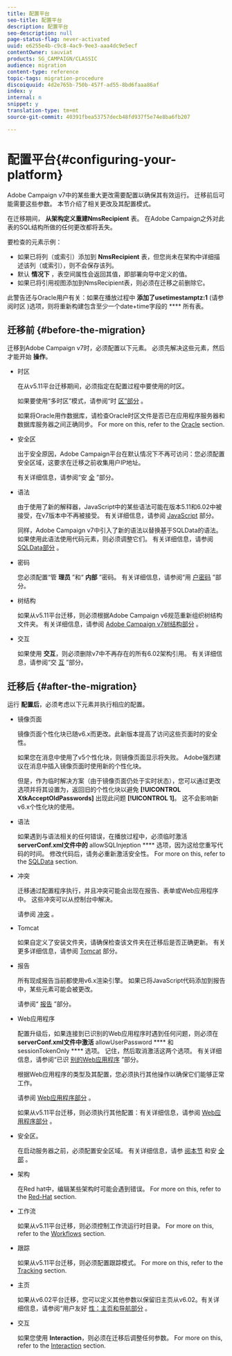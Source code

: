 ```yaml
---
title: 配置平台
seo-title: 配置平台
description: 配置平台
seo-description: null
page-status-flag: never-activated
uuid: e6255e4b-c9c8-4ac9-9ee3-aaa4dc9e5ecf
contentOwner: sauviat
products: SG_CAMPAIGN/CLASSIC
audience: migration
content-type: reference
topic-tags: migration-procedure
discoiquuid: 4d2e765b-750b-457f-ad55-8bd6faaa86af
index: y
internal: n
snippet: y
translation-type: tm+mt
source-git-commit: 40391fbea53757decb48fd937f5e74e8ba6fb207

---
```



# 配置平台{#configuring-your-platform}

Adobe Campaign v7中的某些重大更改需要配置以确保其有效运行。 迁移前后可能需要这些参数。 本节介绍了相关更改及其配置模式。

在迁移期间， **从架构定义重建NmsRecipient** 表。 在Adobe Campaign之外对此表的SQL结构所做的任何更改都将丢失。

要检查的元素示例：

* 如果已将列（或索引）添加到 **NmsRecipient** 表，但您尚未在架构中详细描述该列（或索引），则不会保存该列。
* 默认 **情况下** ，表空间属性会返回其值，即部署向导中定义的值。
* 如果已将引用视图添加到NmsRecipient表，则必须在迁移之前删除它。

此警告还与Oracle用户有关：如果在播放过程中 **添加了usetimestamptz:1** (请参阅时区 [](../../migration/using/general-configurations.md#time-zones))选项，则将重新构建包含至少一个date+time字段的 **** 所有表。

## 迁移前 {#before-the-migration}

迁移到Adobe Campaign v7时，必须配置以下元素。 必须先解决这些元素，然后才能开始 **操作**。

* 时区

   在从v5.11平台迁移期间，必须指定在配置过程中要使用的时区。

   如果要使用“多时区”模式，请参阅“时 [区”部分](../../migration/using/general-configurations.md#time-zones) 。

   如果将Oracle用作数据库，请检查Oracle时区文件是否已在应用程序服务器和数据库服务器之间正确同步。 For more on this, refer to the [Oracle](../../migration/using/general-configurations.md#oracle) section.

* 安全区

   出于安全原因，Adobe Campaign平台在默认情况下不再可访问：您必须配置安全区域，这要求在迁移之前收集用户IP地址。

   有关详细信息，请参阅“安 [全](../../migration/using/general-configurations.md#security) ”部分。

* 语法

   由于使用了新的解释器，JavaScript中的某些语法可能在版本5.11和6.02中被接受，在v7版本中不再被接受。 有关详细信息，请参阅 [JavaScript](../../migration/using/general-configurations.md#javascript) 部分。

   同样，Adobe Campaign v7中引入了新的语法以替换基于SQLData的语法。 如果使用此语法使用代码元素，则必须调整它们。 有关详细信息，请参阅 [SQLData部分](../../migration/using/general-configurations.md#sqldata) 。

* 密码

   您必须配置“管 **理员** ”和“ **内部** ”密码。 有关详细信息，请参阅“用 [户密码](../../migration/using/before-starting-migration.md#user-passwords) ”部分。

* 树结构

   如果从v5.11平台迁移，则必须根据Adobe Campaign v6规范重新组织树结构文件夹。 有关详细信息，请参阅 [Adobe Campaign v7树结构部分](../../migration/using/specific-configurations-in-v5-11.md#campaign-vseven-tree-structure) 。

* 交互

   如果使用 **交互**，则必须删除v7中不再存在的所有6.02架构引用。 有关详细信息，请参阅“交 [互](../../migration/using/general-configurations.md#interaction) ”部分。

## 迁移后 {#after-the-migration}

运行 **配置后**，必须考虑以下元素并执行相应的配置。

* 镜像页面

   镜像页面个性化块已随v6.x而更改。此新版本提高了访问这些页面时的安全性。

   如果您在消息中使用了v5个性化块，则镜像页面显示将失败。 Adobe强烈建议在消息中插入镜像页面时使用新的个性化块。

   但是，作为临时解决方案（由于镜像页面仍处于实时状态），您可以通过更改选项并将其设置为，返回旧的个性化块以避免 **[!UICONTROL XtkAcceptOldPasswords]** 出现此问题 **[!UICONTROL 1]**。 这不会影响新v6.x个性化块的使用。

* 语法

   如果遇到与语法相关的任何错误，在播放过程中，必须临时激活 **serverConf.xml文件中的** allowSQLInjeption **** 选项，因为这给您重写代码的时间。 修改代码后，请务必重新激活安全性。 For more on this, refer to the [SQLData](../../migration/using/general-configurations.md#sqldata) section.

* 冲突

   迁移通过配置程序执行，并且冲突可能会出现在报告、表单或Web应用程序中。 这些冲突可以从控制台中解决。

   请参阅 [冲突](../../migration/using/general-configurations.md#conflicts) 。

* Tomcat

   如果自定义了安装文件夹，请确保检查该文件夹在迁移后是否正确更新。 有关更多详细信息，请参阅 [Tomcat](../../migration/using/general-configurations.md#tomcat) 部分。

* 报告

   所有现成报告当前都使用v6.x渲染引擎。 如果已将JavaScript代码添加到报告中，某些元素可能会被更改。

   请参阅“ [报告](../../migration/using/general-configurations.md#reports) ”部分。

* Web应用程序

   配置升级后，如果连接到已识别的Web应用程序时遇到任何问题，则必须在 **serverConf.xml文件中激活** allowUserPassword **** 和sessionTokenOnly **** 选项。 记住，然后取消激活这两个选项。 有关详细信息，请参阅“已识 [别的Web应用程序](../../migration/using/general-configurations.md#identified-web-applications) ”部分。

   根据Web应用程序的类型及其配置，您必须执行其他操作以确保它们能够正常工作。

   请参阅 [Web应用程序部分](../../migration/using/general-configurations.md#web-applications) 。

   如果从v5.11平台迁移，则必须执行其他配置：有关详细信息，请参阅 [Web应用程序部分](../../migration/using/specific-configurations-in-v5-11.md#web-applications) 。

* 安全区。

   在启动服务器之前，必须配置安全区域。 有关详细信息，请参 [阅本节](../../installation/using/configuring-campaign-server.md#defining-security-zones) 和安 [全部](../../migration/using/general-configurations.md#security) 。

* 架构

   在Red hat中，编辑某些架构时可能会遇到错误。 For more on this, refer to the [Red-Hat](../../migration/using/general-configurations.md#red-hat) section.

* 工作流

   如果从v5.11平台迁移，则必须控制工作流运行时目录。 For more on this, refer to the [Workflows](../../migration/using/specific-configurations-in-v5-11.md#workflows) section.

* 跟踪

   如果从v5.11平台迁移，则必须配置跟踪模式。 For more on this, refer to the [Tracking](../../migration/using/specific-configurations-in-v5-11.md#tracking) section.

* 主页

   如果从v6.02平台迁移，您可以定义其他参数以保留旧主页从v6.02。有关详细信息，请参阅“用户友好 [性：主页和导航部分](../../migration/using/specific-configurations-in-v6-02.md#user-friendliness--home-page-and-navigation) 。

* 交互

   如果您使用 **Interaction**，则必须在迁移后调整任何参数。 For more on this, refer to the [Interaction](../../migration/using/general-configurations.md#interaction) section.

